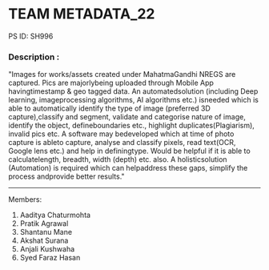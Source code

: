 # TEAM METADATA_22
PS ID: SH996

### Description	:
"Images for works/assets created under MahatmaGandhi NREGS are captured. Pics are majorlybeing uploaded through Mobile App havingtimestamp & geo tagged data. An automatedsolution (including Deep learning, imageprocessing algorithms, AI algorithms etc.) isneeded which is able to automatically identify the type of image (preferred 3D capture),classify and segment, validate and categorise nature of image, identify the object, defineboundaries etc., highlight duplicates(Plagiarism), invalid pics etc. A software may bedeveloped which at time of photo capture is ableto capture, analyse and classify pixels, read text(OCR, Google lens etc.) and help in definingtype. Would be helpful if it is able to calculatelength, breadth, width (depth) etc. also. A holisticsolution (Automation) is required which can helpaddress these gaps, simplify the process andprovide better results."

<Hr>
Members:

1. Aaditya Chaturmohta
2. Pratik Agrawal
3. Shantanu Mane
4. Akshat Surana
5. Anjali Kushwaha
6. Syed Faraz Hasan